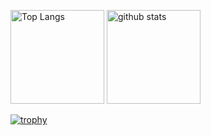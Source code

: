 <p align="left"> 
  <img alt="Top Langs" height="150px" src="https://github-readme-stats.vercel.app/api/top-langs/?username=beeftongue551&layout=compact&count_private=true&show_icons=true&theme=onedark" />
  <img alt="github stats" height="150px" src="https://github-readme-stats.vercel.app/api?username=beeftongue551&count_private=true&show_icons=true&show_icons=true&theme=onedark" />
</p>

[![trophy](https://github-profile-trophy.vercel.app/?username=beeftongue551&theme=onedark&column=7
)](https://github.com/ryo-ma/github-profile-trophy)




<!--
**beeftongue551/beeftongue551** is a ✨ _special_ ✨ repository because its `README.md` (this file) appears on your GitHub profile.

Here are some ideas to get you started:

- 🔭 I’m currently working on ...
- 🌱 I’m currently learning ...
- 👯 I’m looking to collaborate on ...
- 🤔 I’m looking for help with ...
- 💬 Ask me about ...
- 📫 How to reach me: ...
- 😄 Pronouns: ...
- ⚡ Fun fact: ...
-->
